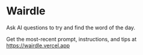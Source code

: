 # Wairdle
Ask AI questions to try and find the word of the day.

Get the most-recent prompt, instructions, and tips at https://wairdle.vercel.app
